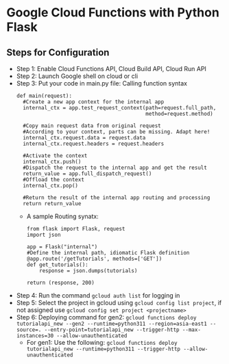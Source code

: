 # Google Cloud Functions with Python Flask
## Steps for Configuration
- Step 1: Enable Cloud Functions API, Cloud Build API, Cloud Run API
- Step 2: Launch Google shell on cloud or cli
- Step 3: Put your code in main.py file: Calling function syntax
  ```
  def main(request):
    #Create a new app context for the internal app
    internal_ctx = app.test_request_context(path=request.full_path,
                                            method=request.method)
    
    #Copy main request data from original request
    #According to your context, parts can be missing. Adapt here!
    internal_ctx.request.data = request.data
    internal_ctx.request.headers = request.headers
    
    #Activate the context
    internal_ctx.push()
    #Dispatch the request to the internal app and get the result 
    return_value = app.full_dispatch_request()
    #Offload the context
    internal_ctx.pop()
    
    #Return the result of the internal app routing and processing      
    return return_value
  ```
  - A sample Routing synatx:
    ```
    from flask import Flask, request
    import json
    
    app = Flask("internal")
    #Define the internal path, idiomatic Flask definition
    @app.route('/getTutorials', methods=['GET'])
    def get_tutorials():
        response = json.dumps(tutorials)

    return (response, 200)
    ```
- Step 4: Run the command ```gcloud auth list``` for logging in
- Step 5: Select the project in gcloud using ```gcloud config list project```, if not assigned use ```gcloud config set project <projectname>```
- Step 6: Deploying command for gen2: ```gcloud functions deploy tutorialapi_new --gen2 --runtime=python311 --region=asia-east1 --source=. --entry-point=tutorialapi_new --trigger-http --max-instances=30 --allow-unauthenticated```
  - For gen1: Use the following: ```gcloud functions deploy tutorialapi_new --runtime=python311 --trigger-http --allow-unauthenticated```
